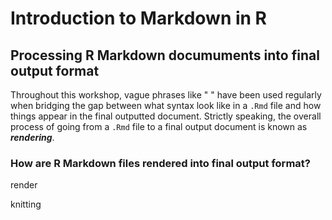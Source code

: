 # Introduction to Markdown in R

## Processing R Markdown documuments into final output format

Throughout this workshop, vague phrases like " " have been used regularly when bridging the gap between what syntax look like in a `.Rmd` file and how things appear in the final outputted document. Strictly speaking, the overall process of going from a `.Rmd` file to a final output document is known as ***rendering***.

### How are R Markdown files rendered into final output format?

render

knitting
